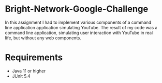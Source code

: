 # Bright-Network-Google-Challenge

In this assignment I had to implement various components of a command line application
application simulating YouTube. The result of my code was a command line application,
simulating user interaction with YouTube in real life, but without any web
components. 

# Requirements 

* Java 11 or higher 
* JUnit 5.4

